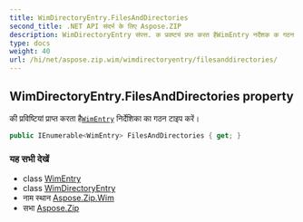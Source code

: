 ```yaml
---
title: WimDirectoryEntry.FilesAndDirectories
second_title: .NET API संदर्भ के लिए Aspose.ZIP
description: WimDirectoryEntry संपत्त. क प्रवष्टयं प्रप्त करत हैWimEntry नर्देशक क गठन टइप करें
type: docs
weight: 40
url: /hi/net/aspose.zip.wim/wimdirectoryentry/filesanddirectories/
---
```

## WimDirectoryEntry.FilesAndDirectories property

की प्रविष्टियां प्राप्त करता है[`WimEntry`](../../wimentry/) निर्देशिका का गठन टाइप करें।

```csharp
public IEnumerable<WimEntry> FilesAndDirectories { get; }
```

### यह सभी देखें

* class [WimEntry](../../wimentry/)
* class [WimDirectoryEntry](../)
* नाम स्थान [Aspose.Zip.Wim](../../wimdirectoryentry/)
* सभा [Aspose.Zip](../../../)


